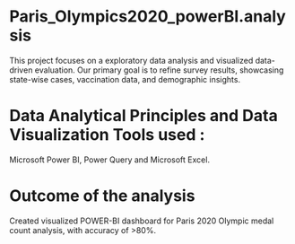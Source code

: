 # Paris_Olympics2020_powerBI.analysis
This project focuses on a exploratory data analysis and visualized data-driven evaluation. Our primary goal is to refine survey results, showcasing state-wise cases, vaccination data, and demographic insights.

# Data Analytical Principles and Data Visualization Tools used :
Microsoft Power BI, Power Query and Microsoft Excel.

# Outcome of the analysis
Created visualized POWER-BI dashboard for Paris 2020 Olympic medal count analysis, with accuracy of >80%.



